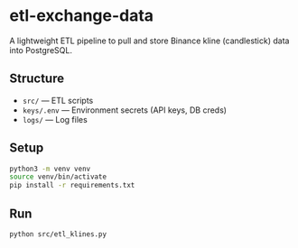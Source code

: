 # etl-exchange-data

A lightweight ETL pipeline to pull and store Binance kline (candlestick) data into PostgreSQL.

## Structure

- `src/` — ETL scripts
- `keys/.env` — Environment secrets (API keys, DB creds)
- `logs/` — Log files

## Setup

```bash
python3 -m venv venv
source venv/bin/activate
pip install -r requirements.txt
```

## Run

```bash
python src/etl_klines.py
```
